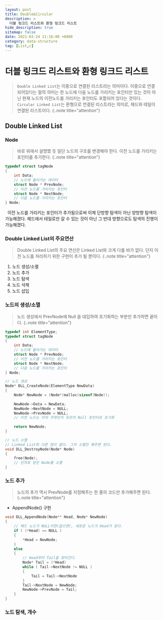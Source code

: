 ```yaml
---
layout: post
title: Double&Circular
description: >
  더블 링크드 리스트와 환형 링크드 리스트
hide_description: true
sitemap: false
date: 2021-03-24 21:16:00 +0900
category: data-structure
tag: [List,c]
---
```


# 더블 링크드 리스트와 환형 링크드 리스트

> `Double Linked List`는 이중으로 연결된 리스트라는 의미이다. 이중으로 연결되어있다는 말의 의미는 한 노드에 다음 노드를 가리키는 포인터만 있는 것이 아닌
> 현재 노드의 이전노드를 가리키는 포인터도 포함되어 있다는 것이다.
> `Circular Linked List`는 환형으로 연결된 리스트라는 의미로, 헤드와 테일이 연결된 리스트이다.
{:.note title="attention"}

## Double Linked List

### Node

> 바로 위에서 설명했 듯 일단 노드의 구조를 변경해야 한다. 이전 노드를 가리키는 포인터를 추가한다.
{:.note title="attention"}

```c
typedef struct tagNode
{
    int Data;
    // 노드에 들어가는 데이터
    struct Node * PrevNode;
    // 이전 노드를 가리키는 포인터
    struct Node * NextNode;
    // 다음 노드를 가리키는 포인터
} Node;
```

&nbsp;&nbsp;이전 노드를 가리키는 포인터가 추가됨으로써 이제 단방향 탐색이 아닌 양방향 탐색이 가능해졌다.
헤드에서 테일로만 갈 수 있는 것이 아닌 그 반대 방향으로도 탐색의 진행이 가능해졌다.

### Double Linked List의 주요연산

> Double Linked List의 주요 연산은 Linked List와 크게 다를 바가 없다. 단지 이전 노드를 처리하기 위한 구현이 추가 될 뿐이다.
{:.note title="attention"}

1. 노드 생성/소멸
2. 노드 추가
3. 노드 탐색
4. 노드 삭제
5. 노드 삽입

### 노드의 생성/소멸

> 노드 생성에서 PrevNode에 Null 을 대입하여 초기화하는 부분만 추가하면 끝이다.
{:.note title="attention"}

```c
typedef int ElementType;
typedef struct tagNode
{
    int Data;
    // 노드에 들어가는 데이터
    struct Node * PrevNode;
    // 이전 노드를 가리키는 포인터
    struct Node * NextNode;
    // 다음 노드를 가리키는 포인터
} Node;

// 노드 생성
Node* DLL_CreateNode(ElementType NewData)
{
    Node* NewNode = (Node*)malloc(sizeof(Node));
    
    NewNode->Data = NewData;
    NewNode->NextNode = NULL;
    NewNode->PrevNode = NULL;
    // 이전 노드는 아직 무엇인지 모르지 Null 포인터로 초기화
    
    return NewNode;
}

// 노드 소멸
// Linked List와 다른 점이 없다. 그저 소멸만 해주면 된다.
void DLL_DestroyNode(Node* Node)
{
    free(Node);
    // 인자로 받은 Node를 소멸
}
```

### 노드 추가

> 노드의 추가 역시 PrevNode를 지정해주는 한 줄의 코드만 추가해주면 된다.
{:.note title="attention"}

* AppendNode() 구현

```c
void DLL_AppendNode(Node** Head, Node* NewNode)
{
    // 헤드 노드가 NULL이면(없으면), 새로운 노드가 Head가 된다.
    if ( (*Head) == NULL )
    {
        *Head = NewNode;
    }
    else
    {
        // Head부터 Tail을 찾아간다.
        Node* Tail = (*Head)
        while ( Tail->NextNode != NULL )
        {
            Tail = Tail->NextNode
        }
        Tail->NextNode = NewNode;
        NewNode->PrevNode = Tail;
    }
}
```

### 노드 탐색, 개수

